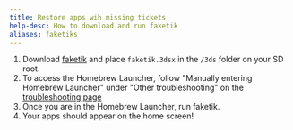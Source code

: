 ```yaml
---
title: Restore apps wih missing tickets
help-desc: How to download and run faketik
aliases: faketiks
---
```


1. Download [faketik](https://github.com/ihaveamac/faketik/releases) and place `faketik.3dsx` in the `/3ds` folder on your SD root.
2. To access the Homebrew Launcher, follow "Manually entering Homebrew Launcher" under "Other troubleshooting" on the [troubleshooting page](https://3ds.hacks.guide/troubleshooting#other-troubleshooting)
3. Once you are in the Homebrew Launcher, run faketik.
4. Your apps should appear on the home screen!
